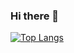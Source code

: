 ### Hi there 👋
[![Top Langs](https://github-readme-stats.vercel.app/api/top-langs/?username=Miyagi-jiye)](https://github.com/Miyagi-jiye/README.md)
<!--
**Miyagi-jiye/Miyagi-jiye** is a ✨ _special_ ✨ repository because its `README.md` (this file) appears on your GitHub profile.

Here are some ideas to get you started:

- 🔭 I’m currently working on ...
- 🌱 I’m currently learning ...
- 👯 I’m looking to collaborate on ...
- 🤔 I’m looking for help with ...
- 💬 Ask me about ...
- 📫 How to reach me: ...
- 😄 Pronouns: ...
- ⚡ Fun fact: ...
-->
